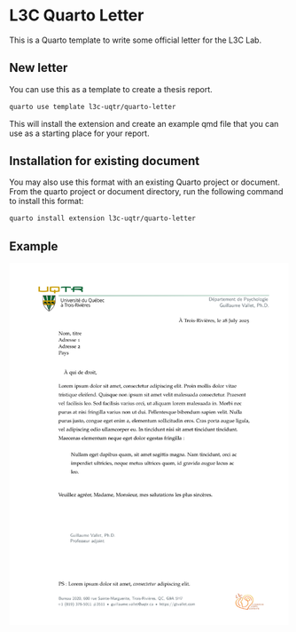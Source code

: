 # L3C Quarto Letter

This is a Quarto template to write some official letter for the L3C Lab. 

## New letter

You can use this as a template to create a thesis report.

```bash
quarto use template l3c-uqtr/quarto-letter
```

This will install the extension and create an example qmd file that you can use as a starting place for your report.

## Installation for existing document

You may also use this format with an existing Quarto project or document.
From the quarto project or document directory, run the following command to install this format:

```bash
quarto install extension l3c-uqtr/quarto-letter
```

## Example

[![](examples/template.png)](examples/template.pdf)